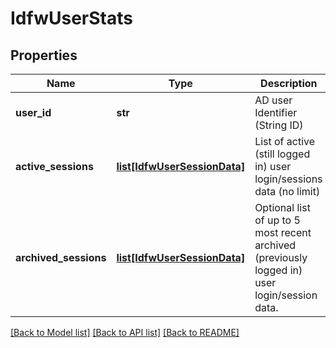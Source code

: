 # IdfwUserStats

## Properties
Name | Type | Description | Notes
------------ | ------------- | ------------- | -------------
**user_id** | **str** | AD user Identifier (String ID) | [optional] 
**active_sessions** | [**list[IdfwUserSessionData]**](IdfwUserSessionData.md) | List of active (still logged in) user login/sessions data (no limit) | 
**archived_sessions** | [**list[IdfwUserSessionData]**](IdfwUserSessionData.md) | Optional list of up to 5 most recent archived (previously logged in) user login/session data.  | [optional] 

[[Back to Model list]](../README.md#documentation-for-models) [[Back to API list]](../README.md#documentation-for-api-endpoints) [[Back to README]](../README.md)

